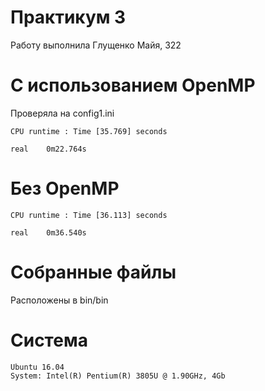 # Практикум 3 

Работу выполнила Глущенко Майя, 322

# С использованием OpenMP
Проверяла на config1.ini

	CPU runtime : Time [35.769] seconds

	real	0m22.764s


# Без OpenMP

	CPU runtime : Time [36.113] seconds

	real	0m36.540s


# Собранные файлы 

Расположены в bin/bin

# Система

    Ubuntu 16.04
    System: Intel(R) Pentium(R) 3805U @ 1.90GHz, 4Gb